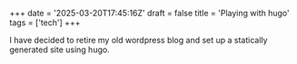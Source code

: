 +++
date = '2025-03-20T17:45:16Z'
draft = false
title = 'Playing with hugo'
tags = ['tech']
+++

I have decided to retire my old wordpress blog and set up a statically generated
site using hugo.
